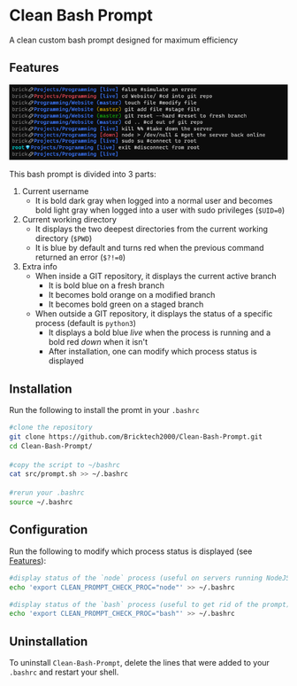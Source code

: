 # Clean Bash Prompt

A clean custom bash prompt designed for maximum efficiency

## Features

![screenshot](./screenshot.png)

This bash prompt is divided into 3 parts:

1. Current username
   - It is bold dark gray when logged into a normal user and becomes bold light gray when logged into a user with sudo privileges (`$UID=0`)
2. Current working directory
   - It displays the two deepest directories from the current working directory (`$PWD`)
   - It is blue by default and turns red when the previous command returned an error (`$?!=0`)
3. Extra info
   - When inside a GIT repository, it displays the current active branch
     - It is bold blue on a fresh branch
     - It becomes bold orange on a modified branch
     - It becomes bold green on a staged branch
   - When outside a GIT repository, it displays the status of a specific process (default is `python3`)
     - It displays a bold blue _live_ when the process is running and a bold red _down_ when it isn't
     - After installation, one can modify which process status is displayed

## Installation

Run the following to install the promt in your `.bashrc`

```bash
#clone the repository
git clone https://github.com/Bricktech2000/Clean-Bash-Prompt.git
cd Clean-Bash-Prompt/

#copy the script to ~/bashrc
cat src/prompt.sh >> ~/.bashrc

#rerun your .bashrc
source ~/.bashrc
```

## Configuration

Run the following to modify which process status is displayed (see [Features](#features)):

```bash
#display status of the `node` process (useful on servers running NodeJS)
echo 'export CLEAN_PROMPT_CHECK_PROC="node"' >> ~/.bashrc
```

```bash
#display status of the `bash` process (useful to get rid of the prompt)
echo 'export CLEAN_PROMPT_CHECK_PROC="bash"' >> ~/.bashrc
```

## Uninstallation

To uninstall `Clean-Bash-Prompt`, delete the lines that were added to your `.bashrc` and restart your shell.
